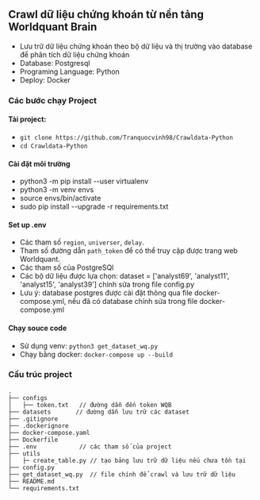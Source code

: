 ## Crawl dữ liệu chứng khoán từ nền tảng Worldquant Brain
- Lưu trữ dữ liệu chứng khoán theo bộ dữ liệu và thị trường vào database để phân tích dữ liệu chứng khoán
- Database: Postgresql
- Programing Language: Python
- Deploy: Docker

### Các bước chạy Project
#### Tải project:
- `git clone https://github.com/Tranquocvinh98/Crawldata-Python`
- `cd Crawldata-Python`

#### Cài đặt môi trường
- python3 -m pip install --user virtualenv 
- python3 -m venv envs
- source envs/bin/activate
- sudo pip install --upgrade -r requirements.txt 

#### Set up .env
- Các tham số `region`, `universer`, `delay`.
- Tham số đường dẫn `path_token` để có thể truy cập được trang web Worldquant.
- Các tham số của PostgreSQl
- Các bộ dữ liệu được lựa chọn: dataset = ['analyst69', 'analyst11', 'analyst15', 'analyst39'] chỉnh sửa trong file config.py
- Lưu ý: database postgres được cài đặt thông qua file docker-compose.yml, nếu đã có database chỉnh sửa trong file docker-compose.yml

#### Chạy souce code
- Sử dụng venv: `python3 get_dataset_wq.py`
- Chạy bằng docker: `docker-compose up --build`

### Cấu trúc project
``` commandline
.
├── configs  
│   ├── token.txt   // đường dẫn đến token WQB 
├── datasets       // đường dẫn lưu trữ các dataset    
├── .gitignore  
├── .dockerignore  
├── docker-compose.yaml  
├── Dockerfile  
├── .env            // các tham số của project  
├── utils  
│   ├─ create_table.py // tạo bảng lưu trữ dữ liệu nếu chưa tồn tại
├── config.py 
├── get_dataset_wq.py  // file chính để crawl và lưu trữ dữ liệu 
├── README.md  
└── requirements.txt
```
